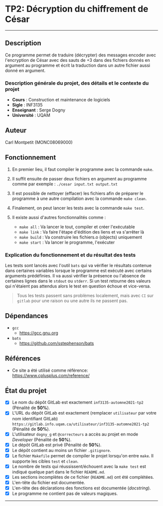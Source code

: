 # TP2: Décryption du chiffrement de César

---

## Description
Ce programme permet de traduire (décrypter) des messages encoder avec l'encryption de César avec des sauts de +3 dans des fichiers donnés en argument au programme et écrit la traduction dans un autre fichier aussi donné en argument.
### Description générale du projet, des détails et le contexte du projet

- **Cours** : Construction et maintenance de logiciels
- **Sigle** : INF3135
- **Enseignant** : Serge Dogny
- **Université** : UQAM

## Auteur

Carl Montpetit (MONC08069000)

## Fonctionnement
1. En premier lieu, il faut compiler le programme avec la commande `make`.

2. Il suffit ensuite de passer deux fichiers en argument au programme comme par exemple :
`./cesar input.txt output.txt`

3. Il est possible de nettoyer (effacer) les fichiers afin de préparer le programme à une autre compilation avec la commande `make clean`.

4. Finalement, on peut lancer les tests avec la commande `make test`.
5. Il existe aussi d'autres fonctionnalités comme :
   - `make all` : Va lancer le tout, compiler et créer l'exécutable
   - `make link` : Va faire l'étape d'édition des liens et va s'arrêter là
   - `make build` : Va construire les fichiers.o (objects) uniquement
   - `make start` : Va lancer le programme, l'exécuter
### Explication du fonctionnement et du résultat des tests
Les tests sont lancés avec l'outil `bats` qui va vérifier le résultats contenue dans certaines variables lorsque le programme est exécuté avec certains arguments prédéfinies. Il va aussi vérifier la présence ou l'absence de certaines lignes dans le `stdout` ou `stderr`. Si un test retourne des valeurs qui n'étaient pas attendus alors le test en question échoue et vice-versa.

>Tous les tests passent sans problèmes localement, mais avec `CI` sur `gitlab` pour une raison ou une autre ils ne passent pas.
## Dépendances
- `gcc`
  - https://gcc.gnu.org
- `bats`
  - https://github.com/sstephenson/bats

## Références
- Ce site a été utilisé comme référence:
https://www.cplusplus.com/reference/
## État du projet

* [x] Le nom du dépôt GitLab est exactement `inf3135-automne2021-tp2` (Pénalité de
  **50%**).
* [x] L'URL du dépôt GitLab est exactement (remplacer `utilisateur` par votre
  nom identifiant GitLab) `https://gitlab.info.uqam.ca/utilisateur/inf3135-automne2021-tp2`
  (Pénalité de **50%**).
* [x] L'utilisateur `dogny_g` et `@correcteurs` a accès au projet en mode *Developer*
  (Pénalité de **50%**).
* [x] Le dépôt GitLab est privé (Pénalité de **50%**).
* [x] Le dépôt contient au moins un fichier `.gitignore`.
* [x] Le fichier `Makefile` permet de compiler le projet lorsqu'on entre
  `make`. Il supporte les cibles `test` et `clean`.
* [x] Le nombre de tests qui réussissent/échouent avec la `make test` est
  indiqué quelque part dans le fichier `README.md`.
* [x] Les sections incomplètes de ce fichier (`README.md`) ont été complétées.
* [x] L'en-tête du fichier est documentée.
* [x] L'en-tête des déclarations des fonctions est documentée (*docstring*).
* [x] Le programme ne contient pas de valeurs magiques.

---
